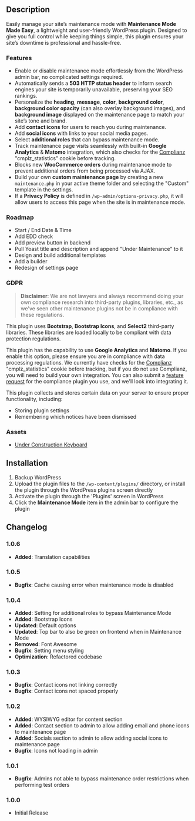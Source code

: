## Description

Easily manage your site’s maintenance mode with **Maintenance Mode Made Easy**, a lightweight and user-friendly WordPress plugin. Designed to give you full control while keeping things simple, this plugin ensures your site’s downtime is professional and hassle-free.

### Features

- Enable or disable maintenance mode effortlessly from the WordPress admin bar, no complicated settings required.
- Automatically sends a **503 HTTP status header** to inform search engines your site is temporarily unavailable, preserving your SEO rankings.
- Personalize the **heading**, **message**, **color**, **background color**, **background color opacity** (can also overlay background images), and **background image** displayed on the maintenance page to match your site’s tone and brand.
- Add **contact icons** for users to reach you during maintenance.
- Add **social icons** with links to your social media pages.
- Select **additional roles** that can bypass maintenance mode.
- Track maintenance page visits seamlessly with built-in **Google Analytics** & **Matomo** integration, which also checks for the [Complianz](https://wordpress.org/plugins/complianz-gdpr/) "cmplz_statistics" cookie before tracking.
- Blocks new **WooCommerce orders** during maintenance mode to prevent additional orders from being processed via AJAX.
- Build your own **custom maintenance page** by creating a new `maintenance.php` in your active theme folder and selecting the "Custom" template in the settings.
- If a **Privacy Policy** is defined in `/wp-admin/options-privacy.php`, it will allow users to access this page when the site is in maintenance mode.

### Roadmap

- Start / End Date & Time
- Add EDD check
- Add preview button in backend
- Pull Yoast title and description and append "Under Maintenance" to it
- Design and build additional templates
- Add a builder
- Redesign of settings page

### GDPR

> **Disclaimer**: We are not lawyers and always recommend doing your own compliance research into third-party plugins, libraries, etc., as we've seen other maintenance plugins not be in compliance with these regulations.

This plugin uses **Bootstrap**, **Bootstrap Icons**, and **Select2** third-party libraries. These libraries are loaded locally to be compliant with data protection regulations.

This plugin has the capability to use **Google Analytics** and **Matomo**. If you enable this option, please ensure you are in compliance with data processing regulations. We currently have checks for the [Complianz](https://wordpress.org/plugins/complianz-gdpr/) "cmplz_statistics" cookie before tracking, but if you do not use Complianz, you will need to build your own integration. You can also submit a [feature request](https://www.polyplugins.com/contact/) for the compliance plugin you use, and we'll look into integrating it.

This plugin collects and stores certain data on your server to ensure proper functionality, including:

- Storing plugin settings
- Remembering which notices have been dismissed

### Assets

- [Under Construction Keyboard](https://www.pexels.com/photo/under-construction-signage-on-laptop-keyboard-211122/)

## Installation

1. Backup WordPress
2. Upload the plugin files to the `/wp-content/plugins/` directory, or install the plugin through the WordPress plugins screen directly
3. Activate the plugin through the 'Plugins' screen in WordPress
4. Click the **Maintenance Mode** item in the admin bar to configure the plugin

## Changelog

### 1.0.6
- **Added**: Translation capabilities

### 1.0.5
- **Bugfix**: Cache causing error when maintenance mode is disabled

### 1.0.4
- **Added**: Setting for additional roles to bypass Maintenance Mode
- **Added**: Bootstrap Icons
- **Updated**: Default options
- **Updated**: Top bar to also be green on frontend when in Maintenance Mode
- **Removed**: Font Awesome
- **Bugfix**: Setting menu styling
- **Optimization**: Refactored codebase

### 1.0.3
- **Bugfix**: Contact icons not linking correctly
- **Bugfix**: Contact icons not spaced properly

### 1.0.2
- **Added**: WYSIWYG editor for content section
- **Added**: Contact section to admin to allow adding email and phone icons to maintenance page
- **Added**: Socials section to admin to allow adding social icons to maintenance page
- **Bugfix**: Icons not loading in admin

### 1.0.1
- **Bugfix**: Admins not able to bypass maintenance order restrictions when performing test orders

### 1.0.0
- Initial Release